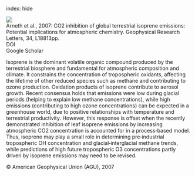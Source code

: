 index: hide

<div class="Citation">
    <div class="Citation-thumb CitationThumb-linked"  data-href="https://doi.org/10.1029/2007gl030615">
      <img src="https://static.claimspace.cloud/climate-study-static/refs/thumbs/7/Arneth_et_al_2007-thumb.png" />
    </div>

  <div class="Citation-body">
    <div class="Citation-text">Arneth et al., 2007: CO2 inhibition of global terrestrial isoprene emissions: Potential implications for atmospheric chemistry. <span class="Article-journal">Geophysical Research Letters, </span><span class="Article-volume">34, </span>L18813pp.</div>
    <div class="Citation-links">
      <div class="CitationLink" data-href="https://doi.org/10.1029/2007gl030615">
        <div class="CitationLink-icon CitationLink-Doi"></div>
        <div class="CitationLink-text">DOI</div>
      </div>
      <div class="CitationLink" data-href="https://scholar.google.com/scholar?q=10.1029/2007gl030615">
        <div class="CitationLink-icon CitationLink-Scholar"></div>
        <div class="CitationLink-text">Google Scholar</div>
      </div>
    </div>
  </div>
</div>

Isoprene is the dominant volatile organic compound produced by the terrestrial biosphere and fundamental for atmospheric composition and climate. It constrains the concentration of tropospheric oxidants, affecting the lifetime of other reduced species such as methane and contributing to ozone production. Oxidation products of isoprene contribute to aerosol growth. Recent consensus holds that emissions were low during glacial periods (helping to explain low methane concentrations), while high emissions (contributing to high ozone concentrations) can be expected in a greenhouse world, due to positive relationships with temperature and terrestrial productivity. However, this response is offset when the recently demonstrated inhibition of leaf isoprene emissions by increasing atmospheric CO2 concentration is accounted for in a process‐based model. Thus, isoprene may play a small role in determining pre‐industrial tropospheric OH concentration and glacial‐interglacial methane trends, while predictions of high future tropospheric O3 concentrations partly driven by isoprene emissions may need to be revised.

<div class="Citation-copy">
&copy; American Geophysical Union (AGU), 2007
</div>